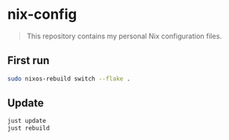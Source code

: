 # nix-config

> This repository contains my personal Nix configuration files.

## First run

```sh
sudo nixos-rebuild switch --flake .
```

## Update

```sh
just update
just rebuild
```
